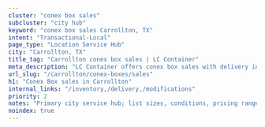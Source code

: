 ```yaml
---
cluster: "conex box sales"
subcluster: "city hub"
keyword: "conex box sales Carrollton, TX"
intent: "Transactional-Local"
page_type: "Location Service Hub"
city: "Carrollton, TX"
title_tag: "Carrollton conex box sales | LC Container"
meta_description: "LC Container offers conex box sales with delivery in Carrollton, TX. Local. Fast quotes. Since 2003."
url_slug: "/carrollton/conex-boxes/sales"
h1: "Conex Box sales in Carrollton"
internal_links: "/inventory,/delivery,/modifications"
priority: 2
notes: "Primary city service hub; list sizes, conditions, pricing ranges, photos, testimonials."
noindex: true
---
```


<!-- TODO: Add unique city/inventory copy, images, and internal links here. -->
